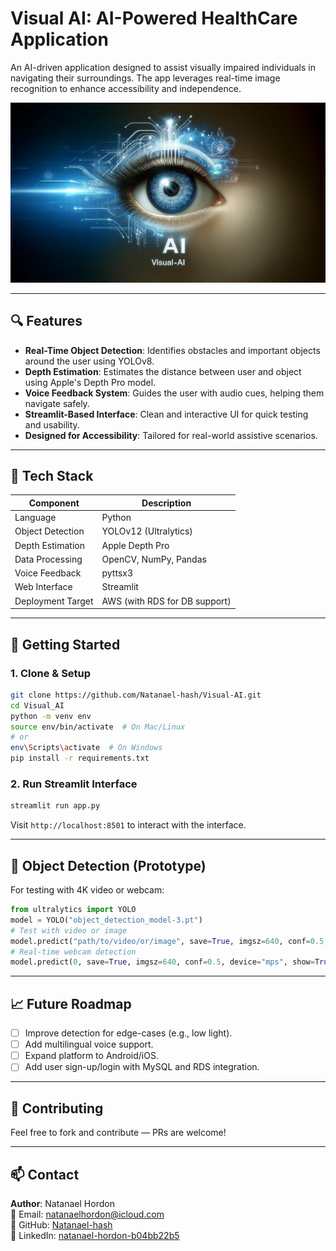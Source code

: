 # Visual AI: AI-Powered HealthCare Application

An AI-driven application designed to assist visually impaired individuals in navigating their surroundings. The app leverages real-time image recognition to enhance accessibility and independence.

![Visual-AI – The augmented eye symbolizes the power of artificial intelligence to perceive and interpret the surrounding environment, providing advanced visual assistance for visually impaired individuals. 🚀](src/web_interface/assets/Visual-AI.png)

---

## 🔍 Features

- **Real-Time Object Detection**: Identifies obstacles and important objects around the user using YOLOv8.
- **Depth Estimation**: Estimates the distance between user and object using Apple's Depth Pro model.
- **Voice Feedback System**: Guides the user with audio cues, helping them navigate safely.
- **Streamlit-Based Interface**: Clean and interactive UI for quick testing and usability.
- **Designed for Accessibility**: Tailored for real-world assistive scenarios.

---

## 🧠 Tech Stack

| Component            | Description                                        |
|---------------------|----------------------------------------------------|
| Language             | Python                                             |
| Object Detection     | YOLOv12 (Ultralytics)                               |
| Depth Estimation     | Apple Depth Pro                          |
| Data Processing      | OpenCV, NumPy, Pandas                              |
| Voice Feedback       | pyttsx3                                            |
| Web Interface        | Streamlit                                          |
| Deployment Target    | AWS (with RDS for DB support)                     |

---

## 🚀 Getting Started

### 1. Clone & Setup
```bash
git clone https://github.com/Natanael-hash/Visual-AI.git
cd Visual_AI
python -m venv env
source env/bin/activate  # On Mac/Linux
# or
env\Scripts\activate  # On Windows
pip install -r requirements.txt
```

### 2. Run Streamlit Interface
```bash
streamlit run app.py
```

Visit `http://localhost:8501` to interact with the interface.

---

## 🎥 Object Detection (Prototype)

For testing with 4K video or webcam:

```python
from ultralytics import YOLO
model = YOLO("object_detection_model-3.pt")
# Test with video or image
model.predict("path/to/video/or/image", save=True, imgsz=640, conf=0.5, device="mps", show=True)
# Real-time webcam detection
model.predict(0, save=True, imgsz=640, conf=0.5, device="mps", show=True)
```

---

## 📈 Future Roadmap

- [ ] Improve detection for edge-cases (e.g., low light).
- [ ] Add multilingual voice support.
- [ ] Expand platform to Android/iOS.
- [ ] Add user sign-up/login with MySQL and RDS integration.

---

## 🤝 Contributing

Feel free to fork and contribute — PRs are welcome!

---

## 📫 Contact

**Author**: Natanael Hordon  
📧 Email: natanaelhordon@icloud.com  
🔗 GitHub: [Natanael-hash](https://github.com/Natanael-hash)  
🔗 LinkedIn: [natanael-hordon-b04bb22b5](https://linkedin.com/in/natanael-hordon-b04bb22b5)

